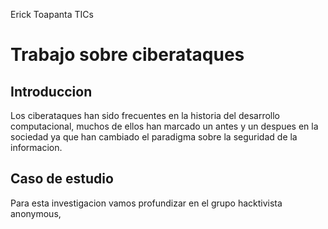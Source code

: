 Erick Toapanta
TICs
# Trabajo sobre ciberataques
## Introduccion
Los ciberataques han sido frecuentes en la historia del desarrollo computacional, muchos de ellos han marcado un antes y 
un despues en la sociedad ya que han cambiado el paradigma sobre la seguridad de la informacion.

## Caso de estudio
Para esta investigacion vamos profundizar en el grupo hacktivista anonymous, 

